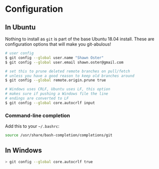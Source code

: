 # Configuration

## In Ubuntu

Nothing to install as `git` is part of the base Ubuntu 18.04 install. These are configuration options that will make you git-abulous!

```bash
# user config
$ git config --global user.name "Shawn Oster"
$ git config --global user.email shawn.oster@gmail.com

# set this to prune deleted remote branches on pull/fetch 
# unless you have a good reason to keep old branches around
$ git config --global remote.origin.prune true

# Windows uses CRLF, Ubuntu uses LF, this option
# makes sure if pushing a Windows file the line
# endings are converted to LF
$ git config --global core.autocrlf input
```

### Command-line completion

Add this to your `~/.bashrc`:

```bash
source /usr/share/bash-completion/completions/git
```

## In Windows

```bash
> git config --global core.autocrlf true
```